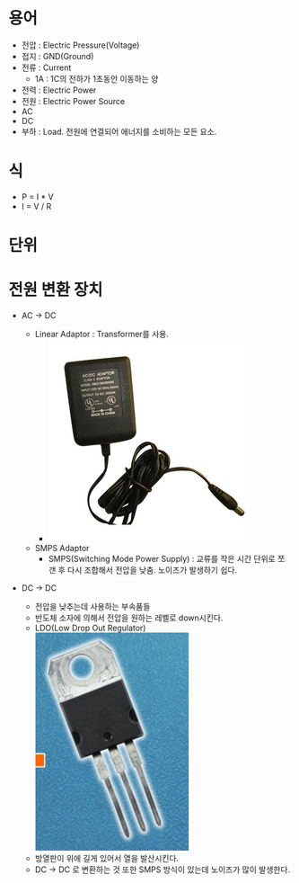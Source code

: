 # 용어
- 전압 : Electric Pressure(Voltage)
- 접지 : GND(Ground)
- 전류 : Current
  - 1A : 1C의 전하가 1초동안 이동하는 양
- 전력 : Electric Power
- 전원 : Electric Power Source
- AC
- DC
- 부하 : Load. 전원에 연결되어 에너지를 소비하는 모든 요소.

# 식
- P = I * V
- I = V / R

# 단위


# 전원 변환 장치
  - AC -> DC
    - Linear Adaptor : Transformer를 사용.
      - ![Transformer](./imgs/LinearAdaptor.jpg)
    - SMPS Adaptor
      - SMPS(Switching Mode Power Supply) : 교류를 작은 시간 단위로 쪼갠 후 다시 조합해서 전압을 낮춤.
      노이즈가 발생하기 쉽다.

  - DC -> DC
    - 전압을 낮추는데 사용하는 부속품들
    - 반도체 소자에 의해서 전압을 원하는 레벨로 down시킨다.
    - LDO(Low Drop Out Regulator)
      ![dcdclinearadaptor](./imgs/dcdclinearadaptor.PNG)
    - 방열판이 위에 길게 있어서 열을 발산시킨다.
    - DC -> DC 로 변환하는 것 또한 SMPS 방식이 있는데 노이즈가 많이 발생한다.
